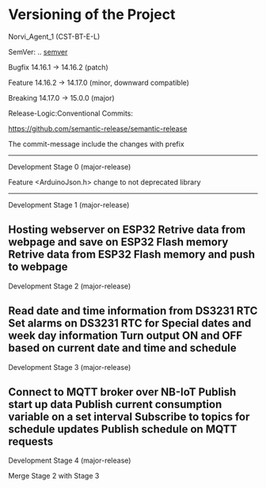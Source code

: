 # Versioning of the Project
Norvi_Agent_1 (CST-BT-E-L)

SemVer: <major>.<minor>.<patch>
[semver](https://semverdoc.org/)

Bugfix      14.16.1 -> 14.16.2 (patch)

Feature     14.16.2 -> 14.17.0 (minor, downward compatible)

Breaking    14.17.0 -> 15.0.0  (major)


Release-Logic:Conventional Commits:

https://github.com/semantic-release/semantic-release

The commit-message include the changes with prefix

------------------------------------------
Development Stage 0 (major-release)

Feature <ArduinoJson.h> change to not deprecated library


------------------------------------------
Development Stage 1 (major-release)

Hosting webserver on ESP32
Retrive data from webpage and save on ESP32 Flash memory
Retrive data from ESP32 Flash memory and push to webpage
------------------------------------------
Development Stage 2 (major-release)

Read date and time information from DS3231 RTC
Set alarms on DS3231 RTC for Special dates and week day information
Turn output ON and OFF based on current date and time and schedule
------------------------------------------
Development Stage 3 (major-release)

Connect to MQTT broker over NB-IoT
Publish start up data
Publish current consumption variable on a set interval
Subscribe to topics for schedule updates
Publish schedule on MQTT requests
------------------------------------------
Development Stage 4 (major-release)

Merge Stage 2 with Stage 3
